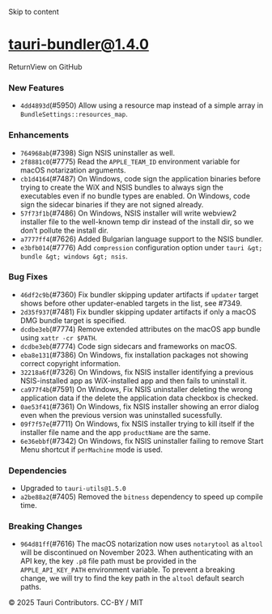 Skip to content
# tauri-bundler@1.4.0
ReturnView on GitHub
### New Features
  * `4dd4893d`(#5950) Allow using a resource map instead of a simple array in `BundleSettings::resources_map`.


### Enhancements
  * `764968ab`(#7398) Sign NSIS uninstaller as well.
  * `2f8881c0`(#7775) Read the `APPLE_TEAM_ID` environment variable for macOS notarization arguments.
  * `cb1d4164`(#7487) On Windows, code sign the application binaries before trying to create the WiX and NSIS bundles to always sign the executables even if no bundle types are enabled.
On Windows, code sign the sidecar binaries if they are not signed already.
  * `57f73f1b`(#7486) On Windows, NSIS installer will write webview2 installer file to the well-known temp dir instead of the install dir, so we don’t pollute the install dir.
  * `a7777ff4`(#7626) Added Bulgarian language support to the NSIS bundler.
  * `e3bfb014`(#7776) Add `compression` configuration option under `tauri &gt; bundle &gt; windows &gt; nsis`.


### Bug Fixes
  * `46df2c9b`(#7360) Fix bundler skipping updater artifacts if `updater` target shows before other updater-enabled targets in the list, see #7349.
  * `2d35f937`(#7481) Fix bundler skipping updater artifacts if only a macOS DMG bundle target is specified.
  * `dcdbe3eb`(#7774) Remove extended attributes on the macOS app bundle using `xattr -cr $PATH`.
  * `dcdbe3eb`(#7774) Code sign sidecars and frameworks on macOS.
  * `eba8e131`(#7386) On Windows, fix installation packages not showing correct copyright information.
  * `32218a6f`(#7326) On Windows, fix NSIS installer identifying a previous NSIS-installed app as WiX-installed app and then fails to uninstall it.
  * `ca977f4b`(#7591) On Windows, Fix NSIS uninstaller deleting the wrong application data if the delete the application data checkbox is checked.
  * `0ae53f41`(#7361) On Windows, fix NSIS installer showing an error dialog even when the previous version was uninstalled sucessfully.
  * `09f7f57e`(#7711) On Windows, fix NSIS installer trying to kill itself if the installer file name and the app `productName` are the same.
  * `6e36ebbf`(#7342) On Windows, fix NSIS uninstaller failing to remove Start Menu shortcut if `perMachine` mode is used.


### Dependencies
  * Upgraded to `tauri-utils@1.5.0`
  * `a2be88a2`(#7405) Removed the `bitness` dependency to speed up compile time.


### Breaking Changes
  * `964d81ff`(#7616) The macOS notarization now uses `notarytool` as `altool` will be discontinued on November 2023. When authenticating with an API key, the key `.p8` file path must be provided in the `APPLE_API_KEY_PATH` environment variable. To prevent a breaking change, we will try to find the key path in the `altool` default search paths.


© 2025 Tauri Contributors. CC-BY / MIT
